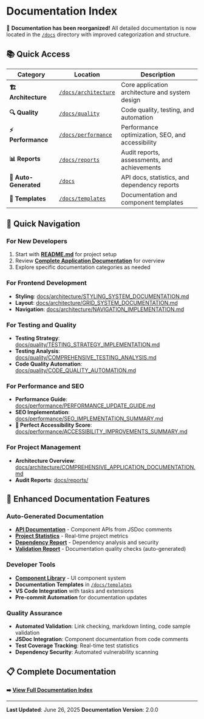 # Documentation Index

📁 **Documentation has been reorganized!** All detailed documentation is now located in the
[`/docs`](./docs/) directory with improved categorization and structure.

## 📚 Quick Access

| Category              | Location                                     | Description                                      |
| --------------------- | -------------------------------------------- | ------------------------------------------------ |
| **🏗️ Architecture**   | [`/docs/architecture`](./docs/architecture/) | Core application architecture and system design  |
| **🔍 Quality**        | [`/docs/quality`](./docs/quality/)           | Code quality, testing, and automation            |
| **⚡ Performance**    | [`/docs/performance`](./docs/performance/)   | Performance optimization, SEO, and accessibility |
| **📊 Reports**        | [`/docs/reports`](./docs/reports/)           | Audit reports, assessments, and achievements     |
| **🤖 Auto-Generated** | [`/docs`](./docs/)                           | API docs, statistics, and dependency reports     |
| **📄 Templates**      | [`/docs/templates`](./docs/templates/)       | Documentation and component templates            |

## 🎯 Quick Navigation

### For New Developers

1. Start with **[README.md](./README.md)** for project setup
2. Review
   **[Complete Application Documentation](./docs/architecture/COMPREHENSIVE_APPLICATION_DOCUMENTATION.md)**
   for overview
3. Explore specific documentation categories as needed

### For Frontend Development

- **Styling**:
  [docs/architecture/STYLING_SYSTEM_DOCUMENTATION.md](./docs/architecture/STYLING_SYSTEM_DOCUMENTATION.md)
- **Layout**:
  [docs/architecture/GRID_SYSTEM_DOCUMENTATION.md](./docs/architecture/GRID_SYSTEM_DOCUMENTATION.md)
- **Navigation**:
  [docs/architecture/NAVIGATION_IMPLEMENTATION.md](./docs/architecture/NAVIGATION_IMPLEMENTATION.md)

### For Testing and Quality

- **Testing Strategy**:
  [docs/quality/TESTING_STRATEGY_IMPLEMENTATION.md](./docs/quality/TESTING_STRATEGY_IMPLEMENTATION.md)
- **Testing Analysis**:
  [docs/quality/COMPREHENSIVE_TESTING_ANALYSIS.md](./docs/quality/COMPREHENSIVE_TESTING_ANALYSIS.md)
- **Code Quality Automation**:
  [docs/quality/CODE_QUALITY_AUTOMATION.md](./docs/quality/CODE_QUALITY_AUTOMATION.md)

### For Performance and SEO

- **Performance Guide**:
  [docs/performance/PERFORMANCE_UPDATE_GUIDE.md](./docs/performance/PERFORMANCE_UPDATE_GUIDE.md)
- **SEO Implementation**:
  [docs/performance/SEO_IMPLEMENTATION_SUMMARY.md](./docs/performance/SEO_IMPLEMENTATION_SUMMARY.md)
- **🎉 Perfect Accessibility Score**:
  [docs/performance/ACCESSIBILITY_IMPROVEMENTS_SUMMARY.md](./docs/performance/ACCESSIBILITY_IMPROVEMENTS_SUMMARY.md)

### For Project Management

- **Architecture Overview**:
  [docs/architecture/COMPREHENSIVE_APPLICATION_DOCUMENTATION.md](./docs/architecture/COMPREHENSIVE_APPLICATION_DOCUMENTATION.md)
- **Audit Reports**: [docs/reports/](./docs/reports/)

## 🚀 Enhanced Documentation Features

### Auto-Generated Documentation

- **[API Documentation](./docs/API_DOCUMENTATION.md)** - Component APIs from JSDoc comments
- **[Project Statistics](./docs/PROJECT_STATISTICS.md)** - Real-time project metrics
- **[Dependency Report](./docs/DEPENDENCY_REPORT.md)** - Dependency analysis and security
- **[Validation Report](./docs/VALIDATION_REPORT.md)** - Documentation quality checks
  (auto-generated)

### Developer Tools

- **[Component Library](./docs/architecture/UI_COMPONENT_LIBRARY.md)** - UI component system
- **Documentation Templates** in [`/docs/templates`](./docs/templates/)
- **VS Code Integration** with tasks and extensions
- **Pre-commit Automation** for documentation updates

### Quality Assurance

- **Automated Validation**: Link checking, markdown linting, code sample validation
- **JSDoc Integration**: Component documentation from code comments
- **Test Coverage Tracking**: Real-time test statistics
- **Dependency Security**: Automated vulnerability scanning

## 📋 Complete Documentation

**➡️ [View Full Documentation Index](./docs/README.md)**

---

**Last Updated**: June 26, 2025 **Documentation Version**: 2.0.0
